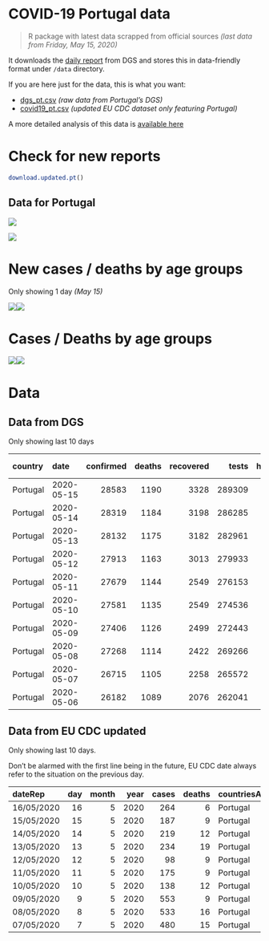 COVID-19 Portugal data
================

> R package with latest data scrapped from official sources *(last data
> from Friday, May 15, 2020)*

It downloads the [daily
report](https://covid19.min-saude.pt/relatorio-de-situacao/) from DGS
and stores this in data-friendly format under `/data` directory.

If you are here just for the data, this is what you want:

  - [dgs\_pt.csv](raw/master/data/dgs_pt.csv) *(raw data from Portugal’s
    DGS)*
  - [covid19\_pt.csv](raw/master/data/covid19_pt.csv) *(updated EU CDC
    dataset only featuring Portugal)*

A more detailed analysis of this data is [available
here](https://averissimo.github.io/covid19-analysis/portugal.html)

# Check for new reports

``` r
download.updated.pt()
```

## Data for Portugal

![](README_files/figure-gfm/unnamed-chunk-7-1.svg)<!-- -->

![](README_files/figure-gfm/unnamed-chunk-8-1.svg)<!-- -->

# New cases / deaths by age groups

Only showing 1 day *(May
15)*

![](README_files/figure-gfm/unnamed-chunk-10-1.svg)<!-- -->![](README_files/figure-gfm/unnamed-chunk-10-2.svg)<!-- -->

# Cases / Deaths by age groups

![](README_files/figure-gfm/unnamed-chunk-11-1.svg)<!-- -->![](README_files/figure-gfm/unnamed-chunk-11-2.svg)<!-- -->

# Data

## Data from DGS

Only showing last 10
days

| country  | date       | confirmed | deaths | recovered |  tests | hospitalized | in.icu | confirmed\_m\_00-09 | confirmed\_w\_00-09 | confirmed\_m\_10-19 | confirmed\_w\_10-19 | confirmed\_m\_20-29 | confirmed\_w\_20-29 | confirmed\_m\_30-39 | confirmed\_w\_30-39 | confirmed\_m\_40-49 | confirmed\_w\_40-49 | confirmed\_m\_50-59 | confirmed\_w\_50-59 | confirmed\_m\_60-69 | confirmed\_w\_60-69 | confirmed\_m\_70-79 | confirmed\_w\_70-79 | confirmed\_m\_80+ | confirmed\_w\_80+ | death\_m\_00-09 | death\_w\_00-09 | death\_m\_10-19 | death\_w\_10-19 | death\_m\_20-29 | death\_w\_20-29 | death\_m\_30-39 | death\_w\_30-39 | death\_m\_40-49 | death\_w\_40-49 | death\_m\_50-59 | death\_w\_50-59 | death\_m\_60-69 | death\_w\_60-69 | death\_m\_70-79 | death\_w\_70-79 | death\_m\_80+ | death\_w\_80+ |
| :------- | :--------- | --------: | -----: | --------: | -----: | -----------: | -----: | ------------------: | ------------------: | ------------------: | ------------------: | ------------------: | ------------------: | ------------------: | ------------------: | ------------------: | ------------------: | ------------------: | ------------------: | ------------------: | ------------------: | ------------------: | ------------------: | ----------------: | ----------------: | --------------: | --------------: | --------------: | --------------: | --------------: | --------------: | --------------: | --------------: | --------------: | --------------: | --------------: | --------------: | --------------: | --------------: | --------------: | --------------: | ------------: | ------------: |
| Portugal | 2020-05-15 |     28583 |   1190 |      3328 | 289309 |          673 |    112 |                 251 |                 248 |                 418 |                 475 |                1547 |                1962 |                1781 |                2376 |                1926 |                2870 |                1914 |                2910 |                1481 |                1714 |                1125 |                1277 |              1394 |              2914 |               0 |               0 |               0 |               0 |               1 |               0 |               0 |               0 |               7 |               6 |              28 |              12 |              67 |              38 |             136 |              99 |           337 |           459 |
| Portugal | 2020-05-14 |     28319 |   1184 |      3198 | 286285 |          680 |    108 |                 246 |                 245 |                 411 |                 469 |                1519 |                1931 |                1753 |                2348 |                1905 |                2853 |                1895 |                2897 |                1469 |                1706 |                1116 |                1272 |              1383 |              2901 |               0 |               0 |               0 |               0 |               1 |               0 |               0 |               0 |               7 |               6 |              28 |              11 |              67 |              37 |             136 |              99 |           337 |           455 |
| Portugal | 2020-05-13 |     28132 |   1175 |      3182 | 282961 |          692 |    103 |                 245 |                 239 |                 406 |                 466 |                1501 |                1910 |                1741 |                2331 |                1887 |                2841 |                1876 |                2870 |                1463 |                1704 |                1111 |                1271 |              1378 |              2892 |               0 |               0 |               0 |               0 |               1 |               0 |               0 |               0 |               6 |               6 |              28 |              10 |              67 |              37 |             136 |              96 |           335 |           453 |
| Portugal | 2020-05-12 |     27913 |   1163 |      3013 | 279933 |          709 |    113 |                 242 |                 236 |                 401 |                 463 |                1489 |                1883 |                1717 |                2310 |                1865 |                2828 |                1857 |                2853 |                1455 |                1704 |                1107 |                1258 |              1364 |              2881 |               0 |               0 |               0 |               0 |               1 |               0 |               0 |               0 |               6 |               6 |              28 |              10 |              66 |              35 |             136 |              95 |           332 |           448 |
| Portugal | 2020-05-11 |     27679 |   1144 |      2549 | 276153 |          805 |    112 |                 237 |                 236 |                 394 |                 455 |                1474 |                1860 |                1700 |                2289 |                1839 |                2810 |                1835 |                2838 |                1448 |                1694 |                1105 |                1253 |              1349 |              2863 |               0 |               0 |               0 |               0 |               1 |               0 |               0 |               0 |               5 |               6 |              27 |               9 |              64 |              35 |             134 |              94 |           326 |           443 |
| Portugal | 2020-05-10 |     27581 |   1135 |      2549 | 274536 |          797 |    112 |                 233 |                 235 |                 390 |                 452 |                1467 |                1848 |                1695 |                2288 |                1831 |                2809 |                1827 |                2830 |                1447 |                1687 |                1102 |                1251 |              1344 |              2845 |               0 |               0 |               0 |               0 |               1 |               0 |               0 |               0 |               5 |               6 |              27 |               9 |              63 |              34 |             133 |              94 |           324 |           439 |
| Portugal | 2020-05-09 |     27406 |   1126 |      2499 | 272443 |          815 |    120 |                 230 |                 235 |                 386 |                 445 |                1443 |                1839 |                1679 |                2273 |                1816 |                2798 |                1806 |                2815 |                1434 |                1683 |                1095 |                1244 |              1342 |              2843 |               0 |               0 |               0 |               0 |               1 |               0 |               0 |               0 |               5 |               6 |              27 |               9 |              63 |              34 |             133 |              93 |           323 |           432 |
| Portugal | 2020-05-08 |     27268 |   1114 |      2422 | 269266 |          842 |    127 |                 229 |                 235 |                 381 |                 438 |                1439 |                1831 |                1668 |                2264 |                1807 |                2791 |                1801 |                2804 |                1429 |                1668 |                1090 |                1228 |              1337 |              2828 |               0 |               0 |               0 |               0 |               1 |               0 |               0 |               0 |               5 |               5 |              24 |               9 |              61 |              34 |             133 |              93 |           321 |           428 |
| Portugal | 2020-05-07 |     26715 |   1105 |      2258 | 265572 |          874 |    135 |                 223 |                 231 |                 373 |                 431 |                1397 |                1796 |                1626 |                2191 |                1757 |                2736 |                1769 |                2746 |                1396 |                1638 |                1079 |                1210 |              1327 |              2789 |               0 |               0 |               0 |               0 |               1 |               0 |               0 |               0 |               5 |               5 |              24 |               9 |              61 |              34 |             132 |              91 |           320 |           423 |
| Portugal | 2020-05-06 |     26182 |   1089 |      2076 | 262041 |          838 |    136 |                 216 |                 223 |                 359 |                 423 |                1338 |                1756 |                1583 |                2128 |                1720 |                2668 |                1730 |                2701 |                1372 |                1616 |                1073 |                1202 |              1320 |              2754 |               0 |               0 |               0 |               0 |               1 |               0 |               0 |               0 |               5 |               5 |              24 |               9 |              61 |              34 |             128 |              90 |           315 |           417 |

## Data from EU CDC updated

Only showing last 10 days.

Don’t be alarmed with the first line being in the future, EU CDC date
always refer to the situation on the previous
day.

| dateRep    | day | month | year | cases | deaths | countriesAndTerritories | geoId | countryterritoryCode | popData2018 | continentExp |
| :--------- | --: | ----: | ---: | ----: | -----: | :---------------------- | :---- | :------------------- | ----------: | :----------- |
| 16/05/2020 |  16 |     5 | 2020 |   264 |      6 | Portugal                | PT    | PRT                  |    10281762 | NA           |
| 15/05/2020 |  15 |     5 | 2020 |   187 |      9 | Portugal                | PT    | PRT                  |    10281762 | Europe       |
| 14/05/2020 |  14 |     5 | 2020 |   219 |     12 | Portugal                | PT    | PRT                  |    10281762 | Europe       |
| 13/05/2020 |  13 |     5 | 2020 |   234 |     19 | Portugal                | PT    | PRT                  |    10281762 | Europe       |
| 12/05/2020 |  12 |     5 | 2020 |    98 |      9 | Portugal                | PT    | PRT                  |    10281762 | Europe       |
| 11/05/2020 |  11 |     5 | 2020 |   175 |      9 | Portugal                | PT    | PRT                  |    10281762 | Europe       |
| 10/05/2020 |  10 |     5 | 2020 |   138 |     12 | Portugal                | PT    | PRT                  |    10281762 | Europe       |
| 09/05/2020 |   9 |     5 | 2020 |   553 |      9 | Portugal                | PT    | PRT                  |    10281762 | Europe       |
| 08/05/2020 |   8 |     5 | 2020 |   533 |     16 | Portugal                | PT    | PRT                  |    10281762 | Europe       |
| 07/05/2020 |   7 |     5 | 2020 |   480 |     15 | Portugal                | PT    | PRT                  |    10281762 | Europe       |
